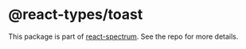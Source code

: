 # @react-types/toast

This package is part of [react-spectrum](https://github.com/adobe/react-spectrum). See the repo for more details.
